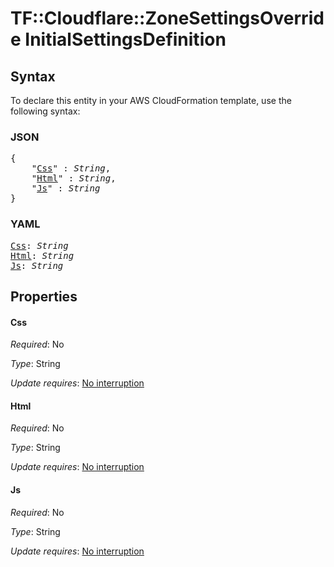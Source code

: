 # TF::Cloudflare::ZoneSettingsOverride InitialSettingsDefinition

## Syntax

To declare this entity in your AWS CloudFormation template, use the following syntax:

### JSON

<pre>
{
    "<a href="#css" title="Css">Css</a>" : <i>String</i>,
    "<a href="#html" title="Html">Html</a>" : <i>String</i>,
    "<a href="#js" title="Js">Js</a>" : <i>String</i>
}
</pre>

### YAML

<pre>
<a href="#css" title="Css">Css</a>: <i>String</i>
<a href="#html" title="Html">Html</a>: <i>String</i>
<a href="#js" title="Js">Js</a>: <i>String</i>
</pre>

## Properties

#### Css

_Required_: No

_Type_: String

_Update requires_: [No interruption](https://docs.aws.amazon.com/AWSCloudFormation/latest/UserGuide/using-cfn-updating-stacks-update-behaviors.html#update-no-interrupt)

#### Html

_Required_: No

_Type_: String

_Update requires_: [No interruption](https://docs.aws.amazon.com/AWSCloudFormation/latest/UserGuide/using-cfn-updating-stacks-update-behaviors.html#update-no-interrupt)

#### Js

_Required_: No

_Type_: String

_Update requires_: [No interruption](https://docs.aws.amazon.com/AWSCloudFormation/latest/UserGuide/using-cfn-updating-stacks-update-behaviors.html#update-no-interrupt)

